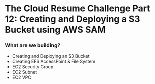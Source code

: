 # The Cloud Resume Challenge Part 12: Creating and Deploying a S3 Bucket using AWS SAM

### What are we building?

* Creating and Deploying an S3 Bucket
* Creating EFS AccessPoint & File System
* EC2 Security Group
* EC2 Subnet
* EC2 VPC
